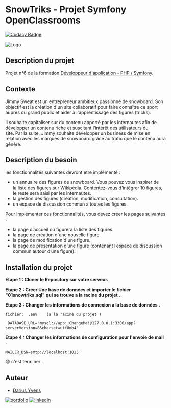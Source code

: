 
# SnowTriks - Projet Symfony OpenClassrooms

[![Codacy Badge](https://app.codacy.com/project/badge/Grade/29a59771543e458c9aa25bb23cda1ddd)](https://www.codacy.com/gh/yd67/SnowTricks/dashboard?utm_source=github.com&amp;utm_medium=referral&amp;utm_content=yd67/SnowTricks&amp;utm_campaign=Badge_Grade)


![Logo](https://user.oc-static.com/upload/2016/11/17/14793747168201_snowboard_neige_figure_saut_shutterstock_3516624621.jpg)


## Description du projet 

Projet n°6 de la formation [Développeur d'application - PHP / Symfony](https://openclassrooms.com/fr/paths/500-developpeur-dapplication-php-symfony#path-tabs).
## Contexte


Jimmy Sweat est un entrepreneur ambitieux passionné de snowboard. Son objectif est la création d'un site collaboratif pour faire connaître ce sport auprès du grand public et aider à l'apprentissage des figures (tricks).

Il souhaite capitaliser sur du contenu apporté par les internautes afin de développer un contenu riche et suscitant l’intérêt des utilisateurs du site. Par la suite, Jimmy souhaite développer un business de mise en relation avec les marques de snowboard grâce au trafic que le contenu aura généré.
## Description du besoin 

les fonctionnalités suivantes devront etre implémenté : 

- un annuaire des figures de snowboard. Vous pouvez vous inspirer de la liste des figures sur Wikipédia. Contentez-vous d'intégrer 10 figures, le reste sera saisi par les internautes.
- la gestion des figures (création, modification, consultation).
- un espace de discussion commun à toutes les figures.

Pour implémenter ces fonctionnalités, vous devez créer les pages suivantes :

- la page d’accueil où figurera la liste des figures.
- la page de création d'une nouvelle figure.
- la page de modification d'une figure.
- la page de présentation d’une figure (contenant l’espace de discussion commun autour d’une figure).

## Installation du projet

  **Etape 1 : Cloner le Repository sur votre serveur.**

  **Etape 2 : Créer Une base de données et importer le fichier "01snowtriks.sql" qui se trouve a la racine du projet .**

  **Etape 3 : Changer les informations de  connexion a la base de données .** 
 
  ```http 
 fichier:  .env    (a la racine du projet )

   DATABASE_URL="mysql://app:!ChangeMe!@127.0.0.1:3306/app?serverVersion=8&charset=utf8mb4"
  ```
  

   **Etape 4 : Changer les informations de configuration pour l'envoie de mail .** 
 
  ```http 
  MAILER_DSN=smtp://localhost:1025 
  ```

 😄 c'est terminer .

 
 


## Auteur

- [Darius Yvens ](https://github.com/yd67)

[![portfolio](https://img.shields.io/badge/my_portfolio-000?style=for-the-badge&logo=ko-fi&logoColor=white)](https://www.darius-yvens.com/)
[![linkedin](https://img.shields.io/badge/linkedin-0A66C2?style=for-the-badge&logo=linkedin&logoColor=white)](https://fr.linkedin.com/in/yvens-darius)
